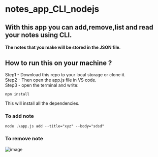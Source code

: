 # notes_app_CLI_nodejs
## With this app you can add,remove,list and read your notes using CLI.
#### The notes that you make will be stored in the JSON file.
  
    
      
       
## How to run this on your machine ?
Step1 - Download this repo to your local storage or clone it.  
Step2 - Then open the app.js file in VS code.  
Step3 - open the terminal and write: 
```
npm install
```
This will install all the dependencies.  
  
    
### To add note   
```
node .\app.js add --title="xyz" --body="sdsd"
```
  
    
      
### To remove note



![image](https://user-images.githubusercontent.com/50983011/113437303-06cfe500-9404-11eb-8dad-6b9b6d8f6344.png)
